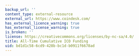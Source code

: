 ```yaml
---
backup_url: ''
content_type: external-resource
external_url: https://www.coindesk.com/
has_external_licence_warning: true
has_external_license_warning: true
is_broken: ''
license: https://creativecommons.org/licenses/by-nc-sa/4.0/
title: All-Time Cumulative ICO Funding
uid: bd1d1c58-6cd9-428b-bc1d-b0911f6678ad
---
```

